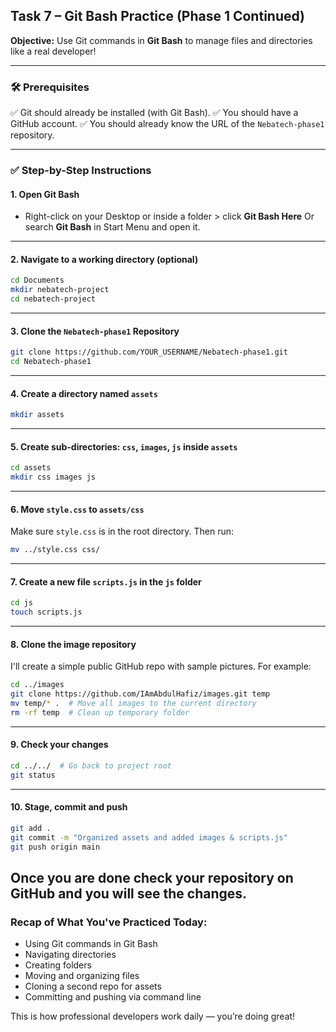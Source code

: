 
## Task 7 – Git Bash Practice (Phase 1 Continued)

**Objective:** Use Git commands in **Git Bash** to manage files and directories like a real developer!

---

### 🛠️ Prerequisites

✅ Git should already be installed (with Git Bash).
✅ You should have a GitHub account.
✅ You should already know the URL of the `Nebatech-phase1` repository.

---

### ✅ **Step-by-Step Instructions**

#### 1. **Open Git Bash**

* Right-click on your Desktop or inside a folder > click **Git Bash Here**
  Or search **Git Bash** in Start Menu and open it.

---

#### 2. **Navigate to a working directory (optional)**

```bash
cd Documents
mkdir nebatech-project
cd nebatech-project
```

---

#### 3. **Clone the `Nebatech-phase1` Repository**

```bash
git clone https://github.com/YOUR_USERNAME/Nebatech-phase1.git
cd Nebatech-phase1
```

---

#### 4. **Create a directory named `assets`**

```bash
mkdir assets
```

---

#### 5. **Create sub-directories: `css`, `images`, `js` inside `assets`**

```bash
cd assets
mkdir css images js
```

---

#### 6. **Move `style.css` to `assets/css`**

Make sure `style.css` is in the root directory. Then run:

```bash
mv ../style.css css/
```

---

#### 7. **Create a new file `scripts.js` in the `js` folder**

```bash
cd js
touch scripts.js
```

---

#### 8. **Clone the image repository**

I'll create a simple public GitHub repo with sample pictures. For example:

```bash
cd ../images
git clone https://github.com/IAmAbdulHafiz/images.git temp
mv temp/* .  # Move all images to the current directory
rm -rf temp  # Clean up temporary folder
```

---

#### 9. **Check your changes**

```bash
cd ../../  # Go back to project root
git status
```

---

#### 10. **Stage, commit and push**

```bash
git add .
git commit -m "Organized assets and added images & scripts.js"
git push origin main
```

Once you are done check your repository on GitHub and you will see the changes.
---

### **Recap of What You've Practiced Today:**

* Using Git commands in Git Bash
* Navigating directories
* Creating folders
* Moving and organizing files
* Cloning a second repo for assets
* Committing and pushing via command line

This is how professional developers work daily — you’re doing great!

